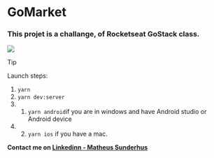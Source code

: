 # GoMarket

### This projet is a challange, of Rocketseat GoStack class.


<img src="../Fundamentos-React-Native/src/assets/Screenshot_1592342763.png">


> [!TIP]
> Launch steps:
> 1. `yarn`
> 2. `yarn dev:server`
> 3. 1. `yarn android`if you are in windows and have Android studio or Android device
> 3. 2. `yarn ios`  if you have a mac.

**Contact me on [Linkedinn -  Matheus Sunderhus](https://www.linkedin.com/in/matheus-sunderhus/)**

